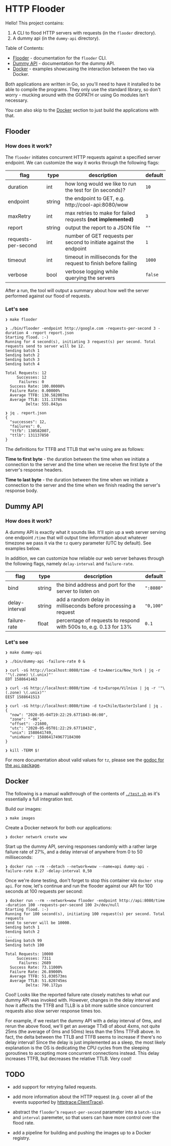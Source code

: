 # HTTP Flooder

Hello! This project contains:

1. A CLI to flood HTTP servers with requests (in the `flooder` directory).
1. A dummy api (in the `dummy-api` directory).

Table of Contents:
- [Flooder](#flooder) - documentation for the `flooder` CLI.
- [Dummy API](#dummy-api) - documentation for the dummy API.
- [Docker](#docker) - examples showcasing the interaction between the two via
  Docker.

Both applications are written in Go, so you'll need to have it installed to be
able to compile the programs. They only use the standard library, so don't
worry - mucking around with the GOPATH or using Go modules isn't necessary.

You can also skip to the [Docker](#docker) section to just build the
applications with that.

## Flooder

### How does it work?

The `flooder` initiates concurrent HTTP requests against a specified server
endpoint. We can customize the way it works through the following flags:

| flag                | type   | description                                                        | default |
|---------------------|--------|--------------------------------------------------------------------|---------|
| duration            | int    | how long would we like to run the test for (in seconds)?           | `10`    |
| endpoint            | string | the endpoint to GET, e.g. http://cool-api:8080/wow                 |         |
| maxRetry            | int    | max retries to make for failed requests **(not implemented)**      | `3`     |
| report              | string | output the report to a JSON file                                   | `""`    |
| requests-per-second | int    | number of GET requests per second to initiate against the endpoint | `1`     |
| timeout             | int    | timeout in milliseconds for the request to finish before failing   | `1000`  |
| verbose             | bool   | verbose logging while querying the servers                         | `false` |

After a run, the tool will output a summary about how well the server performed
against our flood of requests.

### Let's see

```console
❯ make flooder

❯ ./bin/flooder -endpoint http://google.com -requests-per-second 3 -duration 4 -report report.json
Starting flood. :-)
Running for 4 second(s), initiating 3 request(s) per second. Total requests send to server will be 12.
Sending batch 1
Sending batch 2
Sending batch 3
Sending batch 4

Total Requests: 12
     Successes: 12
      Failures: 0
  Success Rate: 100.00000%
  Failure Rate: 0.00000%
  Average TTFB: 130.582007ms
  Average TTLB: 131.13785ms
         Delta: 555.843µs

❯ jq . report.json
{
  "successes": 12,
  "failures": 0,
  "ttfb": 130582007,
  "ttlb": 131137850
}
```

The definitions for TTFB and TTLB that we're using are as follows:

**Time to first byte** - the duration between the time when we initiate
a connection to the server and the time when we receive the first byte of the
server's response headers.

**Time to last byte** - the duration between the time when we initiate
a connection to the server and the time when we finish reading the server's
response body.

## Dummy API

### How does it work?

A dummy API is exactly what it sounds like. It'll spin up a web server serving
one endpoint `/time` that will output time information about whatever timezone
we pass it via the `tz` query parameter (UTC by default). See examples below.

In addition, we can customize how reliable our web server behaves through the
following flags, namely `delay-interval` and `failure-rate`.

| flag           | type   | description                                                       | default   |
|----------------|--------|-------------------------------------------------------------------|-----------|
| bind           | string | the bind address and port for the server to listen on             | `":8080"` |
| delay-interval | string | add a random delay in milliseconds before processing a request    | `"0,100"` |
| failure-rate   | float  | percentage of requests to respond with 500s to, e.g. 0.13 for 13% | `0.1`     |

### Let's see

```console
❯ make dummy-api

❯ ./bin/dummy-api -failure-rate 0 &

❯ curl -sG http://localhost:8080/time -d tz=America/New_York | jq -r '"\(.zone) \(.unix)"'
EDT 1588641463

❯ curl -sG http://localhost:8080/time -d tz=Europe/Vilnius | jq -r '"\(.zone) \(.unix)"'
EEST 1588641513

❯ curl -sG http://localhost:8080/time -d tz=Chile/EasterIsland | jq .
{
  "now": "2020-05-04T19:22:29.6771843-06:00",
  "zone": "-06",
  "offset": -21600,
  "utc": "2020-05-05T01:22:29.6771843Z",
  "unix": 1588641749,
  "unixNano": 1588641749677184300
}

❯ kill -TERM $!
```

For more documentation about valid values for `tz`, please see the [godoc for
the `api`
package](https://pkg.go.dev/github.com/andreykaipov/http-flooder/dummy-api/api?tab=doc).

## Docker

The following is a manual walkthrough of the contents of
[`./test.sh`](./test.sh) as it's essentially a full integration test.

Build our images:

```console
❯ make images
```

Create a Docker network for both our applications:

```console
❯ docker network create wow
```

Start up the dummy API, serving responses randomly with a rather large failure
rate of 27%, and a delay interval of anywhere from 0 to 50 milliseconds:

```console
❯ docker run --rm --detach --network=wow --name=api dummy-api -failure-rate 0.27 -delay-interval 0,50
```

Once we're done testing, don't forget to stop this container via `docker stop
api`. For now, let's continue and run the flooder against our API for 100
seconds at 100 requests per second:

```console
❯ docker run --rm --network=wow flooder -endpoint http://api:8080/time -duration 100 -requests-per-second 100 2>/dev/null
Starting flood. :-)
Running for 100 second(s), initiating 100 request(s) per second. Total requests
send to server will be 10000.
Sending batch 1
Sending batch 2
...
Sending batch 99
Sending batch 100

Total Requests: 10000
     Successes: 7311
      Failures: 2689
  Success Rate: 73.11000%
  Failure Rate: 26.89000%
  Average TTFB: 51.030573ms
  Average TTLB: 51.820745ms
         Delta: 790.172µs
```

Cool! Looks like the reported failure rate closely matches to what our dummy API
was invoked with. However, changes in the delay interval and how it affects the
TTFB and TLLB is a bit more subtle since concurrent requests also slow server
response times too.

For example, if we restart the dummy API with a delay interval of 0ms, and rerun
the above flood, we'll get an average TTxB of about 4xms, not quite 25ms (the
average of 0ms and 50ms) less than the 51ms TTFxB above. In fact, the delta
between the TTLB and TTFB seems to increase if there's no delay interval! Since
the delay is just implemented as a sleep, the most likely explanation is the OS
is dedicating the CPU cycles from the sleeping goroutines to accepting more
concurrent connections instead. This delay increases TTFB, but decreases the
relative TTLB. Very cool!

## TODO

- add support for retrying failed requests.

- add more information about the HTTP request (e.g. cover all of the events
  supported by [httptrace.ClientTrace](https://golang.org/pkg/net/http/httptrace/#ClientTrace)).

- abstract the `flooder`'s `request-per-second` parameter into a `batch-size`
  and `interval` paremeter, so that users can have more control over the flood
  rate.

- add a pipeline for building and pushing the images up to a Docker registry.
